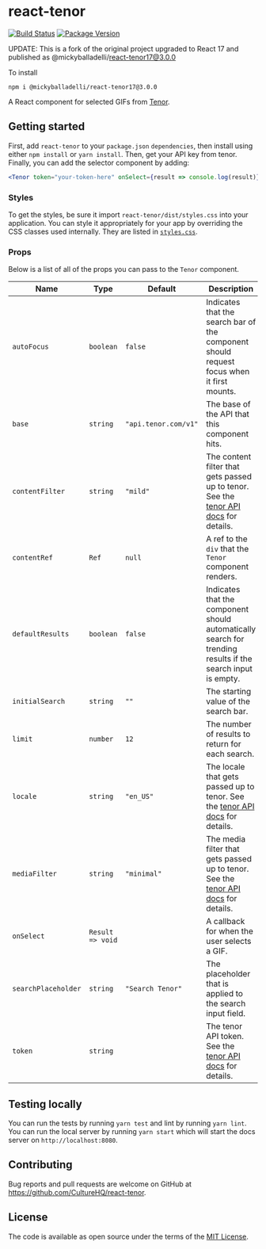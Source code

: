 # react-tenor

[![Build Status](https://github.com/CultureHQ/react-tenor/workflows/Main/badge.svg)](https://github.com/CultureHQ/react-tenor/actions)
[![Package Version](https://img.shields.io/npm/v/react-tenor.svg)](https://www.npmjs.com/package/react-tenor)

UPDATE: This is a fork of the original project upgraded to React 17 and published as @mickyballadelli/react-tenor17@3.0.0

To install 

```
npm i @mickyballadelli/react-tenor17@3.0.0
```


A React component for selected GIFs from [Tenor](https://tenor.com/gifapi).

## Getting started

First, add `react-tenor` to your `package.json` `dependencies`, then install using either `npm install` or `yarn install`. Then, get your API key from tenor. Finally, you can add the selector component by adding:

```jsx
<Tenor token="your-token-here" onSelect={result => console.log(result)} />
```

### Styles

To get the styles, be sure it import `react-tenor/dist/styles.css` into your application. You can style it appropriately for your app by overriding the CSS classes used internally. They are listed in [`styles.css`](src/styles.css).

### Props

Below is a list of all of the props you can pass to the `Tenor` component.

| Name                | Type             | Default              | Description                                                                                                                                  |
| ------------------- | ---------------- | -------------------- | -------------------------------------------------------------------------------------------------------------------------------------------- |
| `autoFocus`         | `boolean`        | `false`              | Indicates that the search bar of the component should request focus when it first mounts.                                                    |
| `base`              | `string`         | `"api.tenor.com/v1"` | The base of the API that this component hits.                                                                                                |
| `contentFilter`     | `string`         | `"mild"`             | The content filter that gets passed up to tenor. See the [tenor API docs](https://tenor.com/gifapi/documentation#contentfilter) for details. |
| `contentRef`        | `Ref`            | `null`               | A ref to the `div` that the `Tenor` component renders.                                                                                       |
| `defaultResults`    | `boolean`        | `false`              | Indicates that the component should automatically search for trending results if the search input is empty.                                  |
| `initialSearch`     | `string`         | `""`                 | The starting value of the search bar.                                                                                                        |
| `limit`             | `number`         | `12`                 | The number of results to return for each search.                                                                                             |
| `locale`            | `string`         | `"en_US"`            | The locale that gets passed up to tenor. See the [tenor API docs](https://tenor.com/gifapi/documentation) for details.                       |
| `mediaFilter`       | `string`         | `"minimal"`          | The media filter that gets passed up to tenor. See the [tenor API docs](https://tenor.com/gifapi/documentation) for details.                 |
| `onSelect`          | `Result => void` |                      | A callback for when the user selects a GIF.                                                                                                  |
| `searchPlaceholder` | `string`         | `"Search Tenor"`     | The placeholder that is applied to the search input field.                                                                                   |
| `token`             | `string`         |                      | The tenor API token. See the [tenor API docs](https://tenor.com/gifapi/documentation) for details.                                           |

## Testing locally

You can run the tests by running `yarn test` and lint by running `yarn lint`. You can run the local server by running `yarn start` which will start the docs server on `http://localhost:8080`.

## Contributing

Bug reports and pull requests are welcome on GitHub at https://github.com/CultureHQ/react-tenor.

## License

The code is available as open source under the terms of the [MIT License](https://opensource.org/licenses/MIT).

